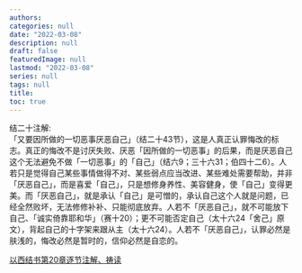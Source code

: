 ```yaml
---
authors:
categories: null
date: "2022-03-08"
description: null
draft: false
featuredImage: null
lastmod: "2022-03-08"
series: null
tags: null
title: 
toc: true
---
```


<!--more-->

结二十注解:   
「又要因所做的一切恶事厌恶自己」（结二十43节），这是人真正认罪悔改的标志。真正的悔改不是讨厌失败、厌恶「因所做的一切恶事」的后果，而是厌恶自己这个无法避免不做「一切恶事」的「自己」（结六9；三十六31；伯四十二6）。人若只是觉得自己某些事情做得不对、某些弱点应当改进、某些难处需要帮助，并非「厌恶自己」，而是喜爱「自己」，只是想修身养性、美容健身，使「自己」变得更美。而「厌恶自己」，就是承认「自己」是可憎的，承认自己这个人就是问题，已经全然败坏，无法修修补补、只能彻底放弃。人若不「厌恶自己」，就不可能放下自己、「诚实倚靠耶和华」（赛十20）；更不可能否定自己（太十六24「舍己」原文），背起自己的十字架来跟从主（太十六24）。人若不「厌恶自己」，认罪必然是肤浅的，悔改必然是暂时的，信仰必然是自恋的。

<a href="https://cmcbiblereading.com/2016/08/22/%e4%bb%a5%e8%a5%bf%e7%bb%93%e4%b9%a6%e7%ac%ac20%e7%ab%a0%e9%80%90%e8%8a%82%e6%b3%a8%e8%a7%a3%e3%80%81%e7%a5%b7%e8%af%bb/">以西结书第20章逐节注解、祷读</a>